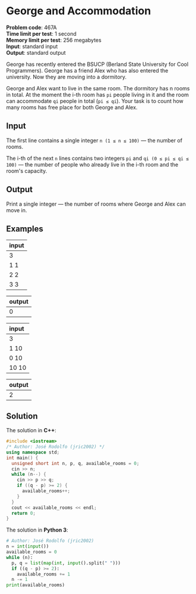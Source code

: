 # George and Accommodation
**Problem code**: 467A  
**Time limit per test**: 1 second  
**Memory limit per test**: 256 megabytes  
**Input**: standard input  
**Output**: standard output  

George has recently entered the BSUCP (Berland State University for Cool Programmers). George has a friend Alex who has also entered the university. Now they are moving into a dormitory.

George and Alex want to live in the same room. The dormitory has n rooms in total. At the moment the i-th room has `pi` people living in it and the room can accommodate `qi` people in total (`pi ≤ qi`). Your task is to count how many rooms has free place for both George and Alex.

## Input
The first line contains a single integer `n (1 ≤ n ≤ 100)` — the number of rooms.

The i-th of the next `n` lines contains two integers `pi` and `qi (0 ≤ pi ≤ qi ≤ 100)` — the number of people who already live in the i-th room and the room's capacity.

## Output
Print a single integer — the number of rooms where George and Alex can move in.

## Examples
| input |
| :--- |
| 3 |
| 1 1 |
| 2 2 |
| 3 3 |

| output |
| :--- |
| 0 |

| input |
| :--- |
| 3 |
| 1 10 |
| 0 10 |
| 10 10 |

| output |
| :--- |
| 2 |

## Solution
The solution in **C++**:
```cpp
#include <iostream>
/* Author: José Rodolfo (jric2002) */
using namespace std;
int main() {
  unsigned short int n, p, q, available_rooms = 0;
  cin >> n;
  while (n--) {
    cin >> p >> q;
    if ((q - p) >= 2) {
      available_rooms++;
    }
  }
  cout << available_rooms << endl;
  return 0;
}
```

The solution in **Python 3**:
```python
# Author: José Rodolfo (jric2002)
n = int(input())
available_rooms = 0
while (n):
  p, q = list(map(int, input().split(" ")))
  if ((q - p) >= 2):
    available_rooms += 1
  n -= 1
print(available_rooms)
```